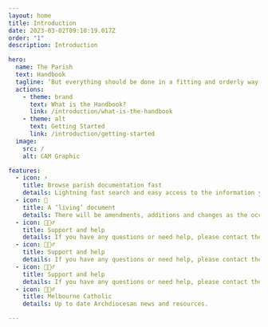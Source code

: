 ```yaml
---
layout: home
title: Introduction
date: 2023-03-02T09:10:19.017Z
order: "1"
description: Introduction

hero:
  name: The Parish
  text: Handbook
  tagline: ‘But everything should be done in a fitting and orderly way.’ (1 Corinthians 14:40)
  actions:
    - theme: brand
      text: What is the Handbook?
      link: /introduction/what-is-the-handbook
    - theme: alt
      text: Getting Started
      link: /introduction/getting-started
  image:
    src: /
    alt: CAM Graphic

features:
  - icon: ⚡️
    title: Browse parish documentation fast
    details: Lightning fast search and easy access to the information you need.
  - icon: 📝
    title: A ‘living’ document
    details: There will be amendments, additions and changes as the occasion demands and will be version controlled.
  - icon: 🙋🏻‍♂️
    title: Support and help
    details: If you have any questions or need help, please contact the Archdiocese <a href="mailto:communications@cam.org.au">Communications Office.</a>
  - icon: 🙋🏻‍♂️
    title: Support and help
    details: If you have any questions or need help, please contact the Archdiocese <a href="mailto:communications@cam.org.au">Communications Office.</a>
  - icon: 🙋🏻‍♂️
    title: Support and help
    details: If you have any questions or need help, please contact the Archdiocese <a href="mailto:communications@cam.org.au">Communications Office.</a>
  - icon: 🙋🏻‍♂️
    title: Melbourne Catholic
    details: Up to date Archdiocesan news and resources.

---
```


<style>
:root {
  --vp-home-hero-name-color: transparent;
  --vp-home-hero-name-background: -webkit-linear-gradient(120deg, #bd34fe 30%, #41d1ff);

  --vp-home-hero-image-background-image: linear-gradient(-45deg, #bd34fe 50%, #47caff 50%);
  --vp-home-hero-image-filter: blur(40px);
}

@media (min-width: 640px) {
  :root {
    --vp-home-hero-image-filter: blur(56px);
  }
}

@media (min-width: 960px) {
  :root {
    --vp-home-hero-image-filter: blur(72px);
  }
}
</style>

<script setup>
  if (window.netlifyIdentity) {
    window.netlifyIdentity.on("init", user => {
      if (!user) {
        window.netlifyIdentity.on("login", () => {
          document.location.href = "/admin/";
        });
      }
    });
  }
</script>
